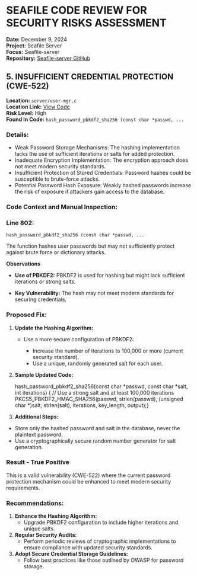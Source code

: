 # SEAFILE CODE REVIEW FOR SECURITY RISKS ASSESSMENT
**Date:** December 9, 2024  
**Project:** Seafile Server  
**Focus:** Seafile-server  
**Repository:** [Seafile-server GitHub](https://github.com/haiwen/seafile-server)  

## 5. ⁠INSUFFICIENT CREDENTIAL PROTECTION (CWE-522)
**Location:** `server/user-mgr.c`  
**Location Link:** [View Code](https://github.com/haiwen/seafile-server/blob/master/common/seaf-db.c#L864)  
**Risk Level:** High  
**Found In Code:** `hash_password_pbkdf2_sha256 (const char *passwd, ...`  

### Details:
 -  Weak Password Storage Mechanisms: The hashing implementation lacks the use of sufficient iterations or 
    salts for added protection.
 -  Inadequate Encryption Implementation: The encryption approach does not meet modern security standards.
 -  Insufficient Protection of Stored Credentials: Password hashes could be susceptible to brute-force 
    attacks.
 -  Potential Password Hash Exposure: Weakly hashed passwords increase the risk of exposure if attackers 
    gain access to the database.

### Code Context and Manual Inspection:

### Line 802:
    hash_password_pbkdf2_sha256 (const char *passwd, ...
 
 The function hashes user passwords but may not sufficiently protect against brute force or dictionary 
 attacks.

**Observations**

 -  **Use of PBKDF2:** PBKDF2 is used for hashing but might lack sufficient iterations or strong salts.

 -  **Key Vulnerability:** The hash may not meet modern standards for securing credentials.

### Proposed Fix:

1. **Update the Hashing Algorithm:**

     - Use a more secure configuration of PBKDF2:

       - Increase the number of iterations to 100,000 or more (current security standard).
       - Use a unique, randomly generated salt for each user.
   
2. **Sample Updated Code:**

    hash_password_pbkdf2_sha256(const char *passwd, const char *salt, int iterations) {
    // Use a strong salt and at least 100,000 iterations
    PKCS5_PBKDF2_HMAC_SHA256(passwd, strlen(passwd), (unsigned char *)salt, strlen(salt), iterations, key_length, output);}

3. **Additional Steps:**
- Store only the hashed password and salt in the database, never the plaintext password.
- Use a cryptographically secure random number generator for salt generation.

### Result - True Positive
This is a valid vulnerability (CWE-522) where the current password protection mechanism could be enhanced to meet modern security requirements.


### Recommendations:

1. **Enhance the Hashing Algorithm:**
    - Upgrade PBKDF2 configuration to include higher iterations and unique salts.
2. **Regular Security Audits:**
    - Perform periodic reviews of cryptographic implementations to ensure compliance with updated security 
      standards.
3. **Adopt Secure Credential Storage Guidelines:**
    - Follow best practices like those outlined by OWASP for password storage.
